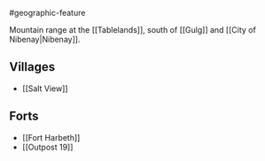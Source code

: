 #geographic-feature 

Mountain range at the [[Tablelands]], south of [[Gulg]] and [[City of Nibenay|Nibenay]].

## Villages
- [[Salt View]]

## Forts
- [[Fort Harbeth]]
- [[Outpost 19]]